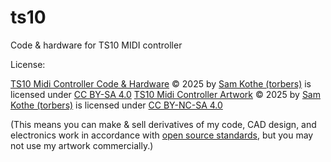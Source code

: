 # ts10
Code &amp; hardware for TS10 MIDI controller

License:

<a href="https://github.com/torbers/ts10">TS10 Midi Controller Code & Hardware</a> © 2025 by <a href="http://sambkothe.com">Sam Kothe (torbers)</a> is licensed under <a href="https://creativecommons.org/licenses/by-sa/4.0/">CC BY-SA 4.0</a>
<a href="https://github.com/torbers/ts10">TS10 Midi Controller Artwork</a> © 2025 by <a href="http://sambkothe.com">Sam Kothe (torbers)</a> is licensed under <a href="https://creativecommons.org/licenses/by-nc-sa/4.0/">CC BY-NC-SA 4.0</a>

(This means you can make & sell derivatives of my code, CAD design, and electronics work in accordance with [open source standards](https://opensource.org/osd), but you may not use my artwork commercially.)
